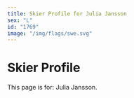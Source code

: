 ```yaml
---
title: Skier Profile for Julia Jansson
sex: "L"
id: "1769"
image: "/img/flags/swe.svg" 
---
```


# Skier Profile

This page is for: Julia Jansson.
    